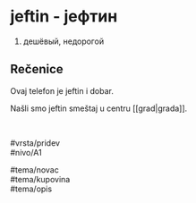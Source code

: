 # jeftin - јефтин

1. дешёвый, недорогой

## Rečenice

Ovaj telefon je jeftin i dobar.

Našli smo jeftin smeštaj u centru [[grad|grada]].

<br>

#vrsta/pridev  
#nivo/A1  

#tema/novac  
#tema/kupovina  
#tema/opis
